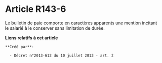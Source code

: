 # Article R143-6

Le bulletin de paie comporte en caractères apparents une mention incitant le salarié à le conserver sans limitation de durée.

**Liens relatifs à cet article**

	**Créé par**:

	  - Décret n°2013-612 du 10 juillet 2013 - art. 2
